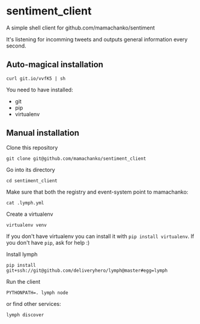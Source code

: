 # sentiment_client
A simple shell client for github.com/mamachanko/sentiment

It's listening for incomming tweets and outputs general information every
second.

## Auto-magical installation

``` shell
curl git.io/vvfK5 | sh
```

You need to have installed:
 * git
 * pip
 * virtualenv

## Manual installation

Clone this repository
``` shell
git clone git@github.com/mamachanko/sentiment_client
```

Go into its directory
``` shell
cd sentiment_client
```

Make sure that both the registry and event-system point to mamachanko:
``` shell
cat .lymph.yml
```

Create a virtualenv
```
virtualenv venv
```
If you don't have virtualenv you can install it with `pip install virtualenv`.
If you don't have `pip`, ask for help :)

Install lymph
``` shell
pip install git+ssh://git@github.com/deliveryhero/lymph@master#egg=lymph 
```

Run the client
```
PYTHONPATH=. lymph node
```

or find other services:
``` shell
lymph discover
```
